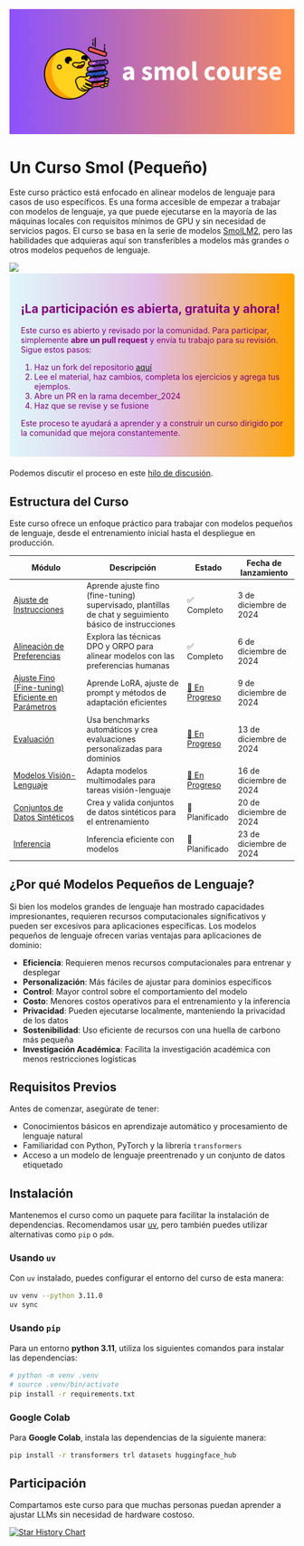 ![smolcourse image](./banner.png)

# Un Curso Smol (Pequeño)

Este curso práctico está enfocado en alinear modelos de lenguaje para casos de uso específicos. Es una forma accesible de empezar a trabajar con modelos de lenguaje, ya que puede ejecutarse en la mayoría de las máquinas locales con requisitos mínimos de GPU y sin necesidad de servicios pagos. El curso se basa en la serie de modelos [SmolLM2](https://github.com/huggingface/smollm/tree/main), pero las habilidades que adquieras aquí son transferibles a modelos más grandes o otros modelos pequeños de lenguaje.

<a href="http://hf.co/join/discord">
<img src="https://img.shields.io/badge/Discord-7289DA?&logo=discord&logoColor=white"/>
</a>

<div style="background: linear-gradient(to right, #e0f7fa, #e1bee7, orange); padding: 20px; border-radius: 5px; margin-bottom: 20px; color: purple;">
    <h2>¡La participación es abierta, gratuita y ahora!</h2>
    <p>Este curso es abierto y revisado por la comunidad. Para participar, simplemente <strong>abre un pull request</strong> y envía tu trabajo para su revisión. Sigue estos pasos:</p>
    <ol>
        <li>Haz un fork del repositorio <a href="https://github.com/huggingface/smol-course/fork">aquí</a></li>
        <li>Lee el material, haz cambios, completa los ejercicios y agrega tus ejemplos.</li>
        <li>Abre un PR en la rama december_2024</li>
        <li>Haz que se revise y se fusione</li>
    </ol>
    <p>Este proceso te ayudará a aprender y a construir un curso dirigido por la comunidad que mejora constantemente.</p>
</div>

Podemos discutir el proceso en este [hilo de discusión](https://github.com/huggingface/smol-course/discussions/2#discussion-7602932).

## Estructura del Curso

Este curso ofrece un enfoque práctico para trabajar con modelos pequeños de lenguaje, desde el entrenamiento inicial hasta el despliegue en producción.

| Módulo | Descripción | Estado | Fecha de lanzamiento |
|--------|-------------|--------|----------------------|
| [Ajuste de Instrucciones](./1_instruction_tuning) | Aprende ajuste fino (fine-tuning) supervisado, plantillas de chat y seguimiento básico de instrucciones | ✅ Completo | 3 de diciembre de 2024 |
| [Alineación de Preferencias](./2_preference_alignment) | Explora las técnicas DPO y ORPO para alinear modelos con las preferencias humanas | ✅ Completo | 6 de diciembre de 2024 |
| [Ajuste Fino (Fine-tuning) Eficiente en Parámetros](./3_parameter_efficient_finetuning) | Aprende LoRA, ajuste de prompt y métodos de adaptación eficientes | [🚧 En Progreso](https://github.com/huggingface/smol-course/pull/41) | 9 de diciembre de 2024 |
| [Evaluación](./4_evaluation) | Usa benchmarks automáticos y crea evaluaciones personalizadas para dominios | [🚧 En Progreso](https://github.com/huggingface/smol-course/issues/42) | 13 de diciembre de 2024 |
| [Modelos Visión-Lenguaje](./5_vision_language_models) | Adapta modelos multimodales para tareas visión-lenguaje | [🚧 En Progreso](https://github.com/huggingface/smol-course/issues/49) | 16 de diciembre de 2024 |
| [Conjuntos de Datos Sintéticos](./6_synthetic_datasets) | Crea y valida conjuntos de datos sintéticos para el entrenamiento | 📝 Planificado | 20 de diciembre de 2024 |
| [Inferencia](./7_inference) | Inferencia eficiente con modelos | 📝 Planificado | 23 de diciembre de 2024 |

## ¿Por qué Modelos Pequeños de Lenguaje?

Si bien los modelos grandes de lenguaje han mostrado capacidades impresionantes, requieren recursos computacionales significativos y pueden ser excesivos para aplicaciones específicas. Los modelos pequeños de lenguaje ofrecen varias ventajas para aplicaciones de dominio:

- **Eficiencia**: Requieren menos recursos computacionales para entrenar y desplegar
- **Personalización**: Más fáciles de ajustar para dominios específicos
- **Control**: Mayor control sobre el comportamiento del modelo
- **Costo**: Menores costos operativos para el entrenamiento y la inferencia
- **Privacidad**: Pueden ejecutarse localmente, manteniendo la privacidad de los datos
- **Sostenibilidad**: Uso eficiente de recursos con una huella de carbono más pequeña
- **Investigación Académica**: Facilita la investigación académica con menos restricciones logísticas

## Requisitos Previos

Antes de comenzar, asegúrate de tener:

- Conocimientos básicos en aprendizaje automático y procesamiento de lenguaje natural
- Familiaridad con Python, PyTorch y la librería `transformers`
- Acceso a un modelo de lenguaje preentrenado y un conjunto de datos etiquetado

## Instalación

Mantenemos el curso como un paquete para facilitar la instalación de dependencias. Recomendamos usar [uv](https://github.com/astral-sh/uv), pero también puedes utilizar alternativas como `pip` o `pdm`.

### Usando `uv`

Con `uv` instalado, puedes configurar el entorno del curso de esta manera:

```bash
uv venv --python 3.11.0
uv sync
```

### Usando `pip`

Para un entorno **python 3.11**, utiliza los siguientes comandos para instalar las dependencias:

```bash
# python -m venv .venv
# source .venv/bin/activate
pip install -r requirements.txt
```

### Google Colab

Para **Google Colab**, instala las dependencias de la siguiente manera:

```bash
pip install -r transformers trl datasets huggingface_hub
```

## Participación

Compartamos este curso para que muchas personas puedan aprender a ajustar LLMs sin necesidad de hardware costoso.

[![Star History Chart](https://api.star-history.com/svg?repos=huggingface/smol-course&type=Date)](https://star-history.com/#huggingface/smol-course&Date)